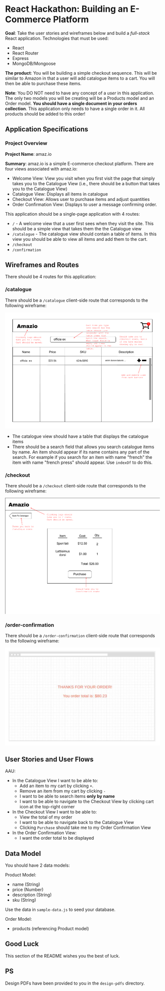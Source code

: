 # React Hackathon: Building an E-Commerce Platform 

**Goal**: Take the user stories and wireframes below and build a *full-stack* React application. Technologies that must be used: 

* React
* React Router 
* Express 
* MongoDB/Mongoose

**The product**: You will be building a simple checkout sequence. This will be similar to Amazon in that a user will add catalogue items to a cart. You will then be able to purchase these items. 

**Note**: You DO NOT need to have any concept of a *user* in this application. The only two models you will be creating will be a Products model and an Order model. **You should have a single document in your orders collection**. This application only needs to have a single order in it. All products should be added to this order!

## Application Specifications 

### Project Overview

**Project Name**: amaz.io 

**Summary**: amaz.io is a simple E-commerce checkout platform. There are four views associated with amaz.io: 

* Welcome View: View you visit when you first visit the page that simply takes you to the Catalogue View (i.e., there should be a button that takes you to the Catalogue View)
* Catalogue View: Displays all items in catalogue
* Checkout View: Allows user to purchase items and adjust quantities
* Order Confirmation View: Displays to user a message confirming order.

This application should be a single-page application with 4 routes: 

* `/` - A welcome view that a user first sees when they visit the site. This should be a simple view that takes them the the Catalogue view
* `/catalogue` - The catalogue view should contain a table of items. In this view you should be able to view all items and add them to the cart.
* `/checkout`
* `/confirmation`

## Wireframes and Routes

There should be 4 routes for this application: 

### /catalogue

There should be a `/catalogue` client-side route that corresponds to the following wireframe: 

![catalogue](./images/catalogue.png)

* The catalogue view should have a table that displays the catalogue items 
* There should be a search field that allows you search catalogue items by name. An item should appear if its name contains any part of the search. For example if you search for an item with name "french" the item with name "french press" should appear. Use `indexOf` to do this.

### /checkout

There should be a `/checkout` client-side route that corresponds to the following wireframe: 

![checkout](./images/checkout.png)

### /order-confirmation

There should be a `/order-confirmation` client-side route that corresponds to the following wireframe:

![confirmation](./images/order-confirmation.jpg)

## User Stories and User Flows 

AAU: 

* In the Catalogue View I want to be able to: 
    - Add an item to my cart by clicking `+`. 
    - Remove an item from my cart by clicking `-`
    - I want to be able to search items **only by name**
    - I want to be able to navigate to the Checkout View by clicking cart icon at the top-right corner 
* In the Checkout View I want to be able to: 
    - View the total of my order
    - I want to be able to navigate back to the Catalogue View 
    - Clicking `Purchase` should take me to my Order Confirmation View 
* In the Order Confirmation View: 
    - I want the order total to be displayed
    
## Data Model 

You should have 2 data models: 

Product Model:

* name (String)
* price (Number)
* description (String)
* sku (String)

Use the data in `sample-data.js` to seed your database.

Order Model:
* products (referencing Product model)

## Good Luck 

This section of the README wishes you the best of luck.

## PS

Design PDFs have been provided to you in the `design-pdfs` directory.
